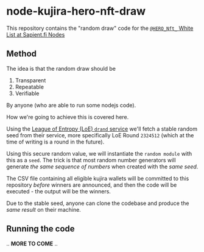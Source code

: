 # node-kujira-hero-nft-draw

This repository contains the "random draw" code for the [`@HERO_Nft_` White List at Sapient.fi Nodes](https://twitter.com/0xlaine/status/1577648400421605376) 

## Method

The idea is that the random draw should be

1. Transparent
2. Repeatable
3. Verifiable

By anyone (who are able to run some nodejs code).

How we're going to achieve this is covered here.

Using the [League of Entropy (LoE) `drand` service](https://drand.love/) we'll fetch a stable random seed from their service,
more specifically LoE Round `2324512` (which at the time of writing is a round in the future).

Using this secure random value, we will instantiate the `random module` with this as a `seed`. The trick is that most
random number generators will generate _the same sequence of numbers_ when created with the _same seed_.

The CSV file containing all eligible kujira wallets will be committed to this repository _before_ winners are announced,
and then the code  will be executed - the output will be the winners.

Due to the stable seed, anyone can clone the codebase and produce the _same result_ on their machine.

## Running the code

.. **MORE TO COME** ..
